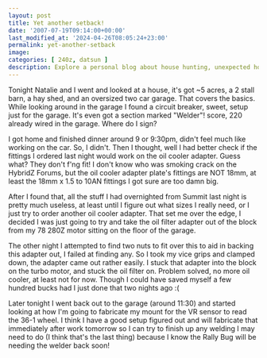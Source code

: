 ```yaml
---
layout: post
title: Yet another setback!
date: '2007-07-19T09:14:00+00:00'
last_modified_at: '2024-04-26T08:05:24+23:00'
permalink: yet-another-setback
image: 
categories: [ 240z, datsun ]
description: Explore a personal blog about house hunting, unexpected home improvement challenges, and a passion for car maintenance and modifications.
---
```


Tonight Natalie and I went and looked at a house, it's got ~5 acres, a 2 stall barn, a hay shed, and an oversized two car garage. That covers the basics. While looking around in the garage I found a circuit breaker, sweet, setup just for the garage. It's even got a section marked "Welder"! score, 220 already wired in the garage. Where do I sign?

I got home and finished dinner around 9 or 9:30pm, didn't feel much like working on the car. So, I didn't. Then I thought, well I had better check if the fittings I ordered last night would work on the oil cooler adapter. Guess what? They don't f'ng fit! I don't know who was smoking crack on the HybridZ Forums, but the oil cooler adapter plate's fittings are NOT 18mm, at least the 18mm x 1.5 to 10AN fittings I got sure are too damn big.

After I found that, all the stuff I had overnighted from Summit last night is pretty much useless, at least until I figure out what sizes I really need, or I just try to order another oil cooler adapter. That set me over the edge, I decided I was just going to try and take the oil filter adapter out of the block from my 78 280Z motor sitting on the floor of the garage.

The other night I attempted to find two nuts to fit over this to aid in backing this adapter out, I failed at finding any. So I took my vice grips and clamped down, the adapter came out rather easily. I stuck that adapter into the block on the turbo motor, and stuck the oil filter on. Problem solved, no more oil cooler, at least not for now. Though I could have saved myself a few hundred bucks had I just done that two nights ago :(

Later tonight I went back out to the garage (around 11:30) and started looking at how I'm going to fabricate my mount for the VR sensor to read the 36-1 wheel. I think I have a good setup figured out and will fabricate that immediately after work tomorrow so I can try to finish up any welding I may need to do (I think that's the last thing) because I know the Rally Bug will be needing the welder back soon!



